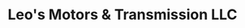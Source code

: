 ---
title: "Leo's Motors & Transmission LLC"
url: /tulsa/leos-motors-and-transmission-llc/
shop: car repair
---